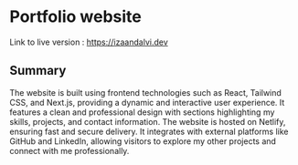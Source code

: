 # Portfolio website

Link to live version : https://izaandalvi.dev

## Summary

The website is built using frontend technologies such as React, Tailwind CSS, and Next.js, providing a dynamic and interactive user experience. It features a clean and professional design with sections highlighting my skills, projects, and contact information. The website is hosted on Netlify, ensuring fast and secure delivery. It integrates with external platforms like GitHub and LinkedIn, allowing visitors to explore my other projects and connect with me professionally.
